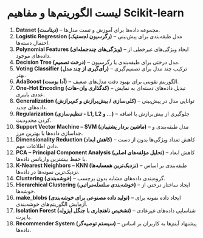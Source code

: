 # لیست الگوریتم‌ها و مفاهیم Scikit-learn

1. **Dataset (دیتاست)** – مجموعه داده‌ها برای آموزش و تست مدل‌ها.  
5. **Logistic Regression (رگرسیون لجستیک)** – مدل طبقه‌بندی برای پیش‌بینی احتمال دسته‌ها.  
10. **Polynomial Features (ویژگی‌های چندجمله‌ای)** – ایجاد ویژگی‌های غیرخطی از داده‌های موجود.  
13. **Decision Tree (درخت تصمیم)** – مدل درختی برای طبقه‌بندی یا رگرسیون.  
15. **Voting Classifier (رأی‌گیری از چند مدل)** – ترکیب چند مدل برای تصمیم‌گیری بهتر.  
17. **AdaBoost (آدا بوست)** – الگوریتم تقویتی برای بهبود دقت مدل‌های ضعیف.  
18. **One-Hot Encoding (کدگذاری وان-هات)** – تبدیل داده‌های دسته‌ای به نمایش عددی باینری.  
19. **Generalization (کلی‌سازی / بیش‌برازش و کم‌برازش)** – توانایی مدل در پیش‌بینی داده‌های جدید.  
20. **Regularization (تنظیم‌سازی - L1, L2 و ...)** – جلوگیری از بیش‌برازش با اضافه کردن محدودیت.  
22. **Support Vector Machine – SVM (ماشین بردار پشتیبان)** – مدل طبقه‌بندی و جداسازی داده‌ها با بهترین مرز.  
24. **Dimensionality Reduction (کاهش ابعاد)** – کاهش تعداد ویژگی‌ها بدون از دست دادن اطلاعات مهم.  
25. **PCA – Principal Component Analysis (تحلیل مؤلفه‌های اصلی)** – کاهش ابعاد با حفظ بیشترین واریانس داده‌ها.  
26. **K-Nearest Neighbors – KNN (نزدیک‌ترین همسایه‌ها)** – طبقه‌بندی بر اساس نزدیک‌ترین نمونه‌ها در داده‌ها.  
27. **Clustering (خوشه‌بندی)** – گروه‌بندی داده‌های مشابه بدون برچسب.  
30. **Hierarchical Clustering (خوشه‌بندی سلسله‌مراتبی)** – ایجاد ساختار درختی از خوشه‌ها.  
33. **make_blobs (تولید داده مصنوعی برای خوشه‌بندی)** – ایجاد داده نمونه برای آزمایش الگوریتم‌های خوشه‌بندی.  
34. **Isolation Forest (تشخیص ناهنجاری با جنگل ایزوله)** – شناسایی داده‌های غیرعادی یا پرت.  
35. **Recommender System (سیستم توصیه‌گر)** – پیشنهاد آیتم‌ها به کاربران بر اساس داده‌ها.
